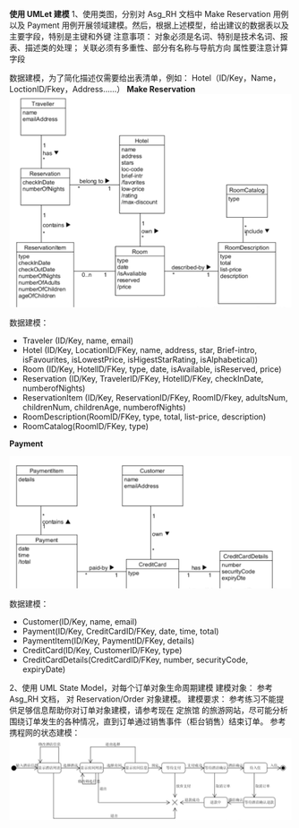**使用 UMLet 建模**
1、使用类图，分别对 Asg_RH 文档中 Make Reservation 用例以及 Payment 用例开展领域建模。然后，根据上述模型，给出建议的数据表以及主要字段，特别是主键和外键
注意事项：
对象必须是名词、特别是技术名词、报表、描述类的处理；
关联必须有多重性、部分有名称与导航方向
属性要注意计算字段

数据建模，为了简化描述仅需要给出表清单，例如：
Hotel（ID/Key，Name，LoctionID/Fkey，Address……）
**Make Reservation**
     ![图片](/13.png)


数据建模：

* Traveler (ID/Key, name, email)
* Hotel (ID/Key, LocationID/FKey, name, address, star, Brief-intro, isFavourites, isLowestPrice, isHigestStarRating, isAlphabetical))
* Room (ID/Key, HotelID/FKey, type, date, isAvailable, isReserved, price)
* Reservation (ID/Key, TravelerID/FKey, HotelID/FKey, checkInDate, numberofNights)
* ReservationItem (ID/Key, ReservationID/FKey, RoomID/Fkey, adultsNum, childrenNum, childrenAge, numberofNights)
* RoomDescription(RoomID/FKey, type, total, list-price, description)
* RoomCatalog(RoomID/FKey, type)

**Payment**

   ![图片](/14.png)


数据建模：
* Customer(ID/Key, name, email)
* Payment(ID/Key, CreditCardID/FKey, date, time, total)
* PaymentItem(ID/Key, PaymentID/FKey, details)
* CreditCard(ID/Key, CustomerID/FKey, type)
* CreditCardDetails(CreditCardID/FKey, number, securityCode, expiryDate)

2、使用 UML State Model，对每个订单对象生命周期建模
建模对象： 参考 Asg_RH 文档， 对 Reservation/Order 对象建模。
建模要求： 参考练习不能提供足够信息帮助你对订单对象建模，请参考现在 定旅馆 的旅游网站，尽可能分析围绕订单发生的各种情况，直到订单通过销售事件（柜台销售）结束订单。
参考携程网的状态建模：
     ![图片](/15.png)


